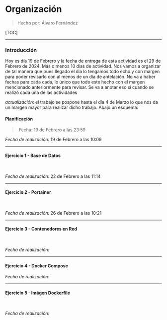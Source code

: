 # Organización

> Hecho por: Álvaro Fernández

[TOC]

------

### Introducción

Hoy es día 19 de Febrero y la fecha de entrega de esta actividad es el 29 de Febrero de 2024. Más o menos 10 días de actividad. Nos vamos a organizar de tal manera que pues llegado el dia lo tengamos todo echo y con margen para poder revisarlo con al menos de un día de antelación. No va a haber fechas para cada cada, lo único que todo este hecho con el margen mencionado anteriormente para revisar. Se va a anotar eso si cuando se realizó cada una de las actividades

*actualización*: el trabajo se pospone hasta el día 4 de Marzo lo que nos da un margen mayor para realizar dicho trabajo. Abajo un esquema: 



#### Planificación

> ​	Fecha: 19 de Febrero a las 23:59



*Fecha de realización:* 19 de Febrero a las 10:09

------

#### Ejercicio 1 - Base de Datos

​	

*Fecha de realización:* 22 de Febrero a las 11:14

------

#### Ejercicio 2 - Portainer

​	

*Fecha de realización:* 26 de Febrero a las 10:21

------

#### Ejercicio 3 - Contenedores en Red

​	

*Fecha de realización:* 

------

#### Ejercicio 4 - Docker Compose



*Fecha de realización:* 

------

#### Ejercicio 5 - Imágen Dockerfile

​	

*Fecha de realización:* 
